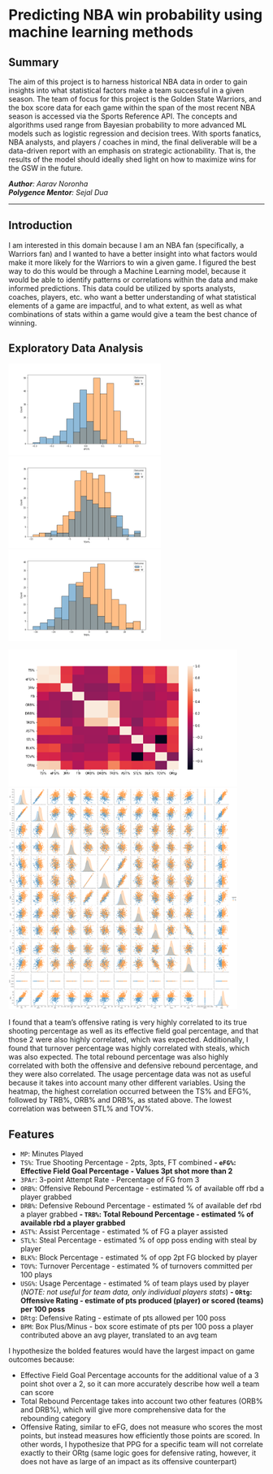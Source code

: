 # Predicting NBA win probability using machine learning methods

## Summary

The aim of this project is to harness historical NBA data in order to gain insights into what statistical factors make a team successful in a given season. The team of focus for this project is the Golden State Warriors, and the box score data for each game within the span of the most recent NBA season is accessed via the Sports Reference API. The concepts and algorithms used range from Bayesian probability to more advanced ML models such as logistic regression and decision trees. With sports fanatics, NBA analysts, and players / coaches in mind, the final deliverable will be a data-driven report with an emphasis on strategic actionability. That is, the results of the model should ideally shed light on how to maximize wins for the GSW in the future.

***Author**: Aarav Noronha*  
***Polygence Mentor**: Sejal Dua*

----------------------------------

## Introduction 

I am interested in this domain because I am an NBA fan (specifically, a Warriors fan) and I wanted to have a better insight into what factors would make it more likely for the Warriors to win a given game.  I figured the best way to do this would be through a Machine Learning model, because it would be able to identify patterns or correlations within the data and make informed predictions. This data could be utilized by sports analysts, coaches, players, etc. who want a better understanding of what statistical elements of a game are impactful, and to what extent, as well as what combinations of stats within a game would give a team the best chance of winning.

## Exploratory Data Analysis

<img src="efg_histplot.png" width="300"/> <img src="tov_histplot.png" width="300"/> <img src="trb_histplot.png" width="300"/> 

<img src="corr_matrx.png" width="450"/> <img src="pairplot.png" width="450"/> 

I found that a team’s offensive rating is very highly correlated to its true shooting percentage as well as its effective field goal percentage, and that those 2 were also highly correlated, which was expected. Additionally, I found that turnover percentage was highly correlated with steals, which was also expected. The total rebound percentage was also highly correlated with both the offensive and defensive rebound percentage, and they were also correlated. The usage percentage data was not as useful because it takes into account many other different variables. Using the heatmap, the highest correlation occurred between the TS% and EFG%, followed by TRB%, ORB% and DRB%, as stated above. The lowest correlation was between STL% and TOV%.

## Features

- `MP`: Minutes Played
- `TS%`: True Shooting Percentage - 2pts, 3pts, FT combined
**- `eFG%`: Effective Field Goal Percentage - Values 3pt shot more than 2**
- `3PAr`: 3-point Attempt Rate - Percentage of FG from 3
- `ORB%`: Offensive Rebound Percentage - estimated % of available off rbd a player grabbed
- `DRB%`: Defensive Rebound Percentage - estimated % of available def rbd a player grabbed
**- `TRB%`: Total Rebound Percentage - estimated % of available rbd a player grabbed**
- `AST%`: Assist Percentage - estimated % of FG a player assisted
- `STL%`: Steal Percentage - estimated % of opp poss ending with steal by player
- `BLK%`: Block Percentage - estimated % of opp 2pt FG blocked by player
- `TOV%`: Turnover Percentage - estimated % of turnovers committed per 100 plays
- `USG%`: Usage Percentage - estimated % of team plays used by player (*NOTE: not useful for team data, only individual players stats*)
**- `ORtg`: Offensive Rating - estimate of pts produced (player) or scored (teams) per 100 poss**
- `DRtg`: Defensive Rating - estimate of pts allowed per 100 poss
- `BPM`: Box Plus/Minus - box score estimate of pts per 100 poss a player contributed above an avg player, translated to an avg team

I hypothesize the bolded features would have the largest impact on game outcomes because:
- Effective Field Goal Percentage accounts for the additional value of a 3 point shot over a 2, so it can more accurately describe how well a team can score
- Total Rebound Percentage takes into account two other features (ORB% and DRB%), which will give more comprehensive data for the rebounding category
- Offensive Rating, similar to eFG, does not measure who scores the most points, but instead measures how efficiently those points are scored. In other words, I hypothesize that PPG for a specific team will not correlate exactly to their ORtg (same logic goes for defensive rating, however, it does not have as large of an impact as its offensive counterpart)


